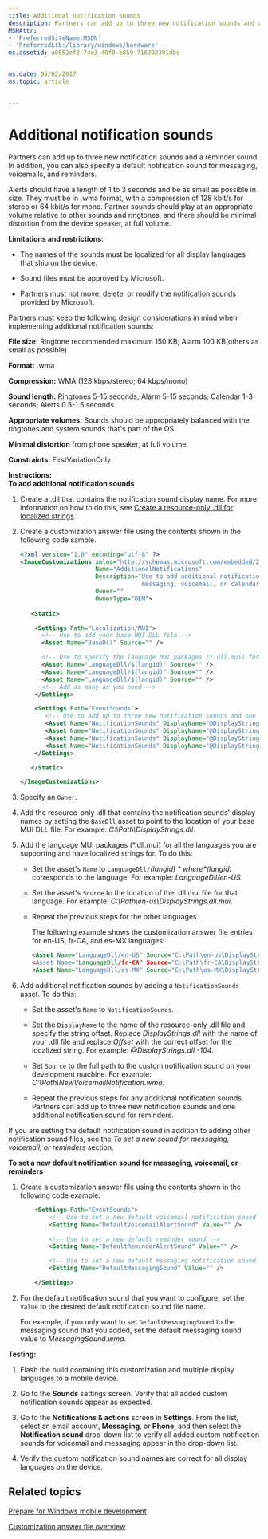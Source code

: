 ```yaml
---
title: Additional notification sounds
description: Partners can add up to three new notification sounds and a reminder sound. In addition, you can also specify a default notification sound for messaging, voicemails, and reminders.
MSHAttr:
- 'PreferredSiteName:MSDN'
- 'PreferredLib:/library/windows/hardware'
ms.assetid: a0852ef2-74e3-40f8-b859-716302391dbe


ms.date: 05/02/2017
ms.topic: article


---
```


# Additional notification sounds


Partners can add up to three new notification sounds and a reminder sound. In addition, you can also specify a default notification sound for messaging, voicemails, and reminders.

Alerts should have a length of 1 to 3 seconds and be as small as possible in size. They must be in .wma format, with a compression of 128 kbit/s for stereo or 64 kbit/s for mono. Partner sounds should play at an appropriate volume relative to other sounds and ringtones, and there should be minimal distortion from the device speaker, at full volume.

**Limitations and restrictions**:

-   The names of the sounds must be localized for all display languages that ship on the device.

-   Sound files must be approved by Microsoft.

-   Partners must not move, delete, or modify the notification sounds provided by Microsoft.

Partners must keep the following design considerations in mind when implementing additional notification sounds:

**File size:** Ringtone recommended maximum 150 KB; Alarm 100 KB(others as small as possible)

**Format:** .wma

**Compression:** WMA (128 kbps/stereo; 64 kbps/mono)

**Sound length:** Ringtones 5-15 seconds; Alarm 5-15 seconds; Calendar 1-3 seconds; Alerts 0.5-1.5 seconds

**Appropriate volumes:** Sounds should be appropriately balanced with the ringtones and system sounds that's part of the OS.

**Minimal distortion** from phone speaker, at full volume.

<a href="" id="constraints---firstvariationonly"></a>**Constraints:** FirstVariationOnly  

<a href="" id="instructions-"></a>**Instructions:**  
**To add additional notification sounds**

1. Create a .dll that contains the notification sound display name. For more information on how to do this, see [Create a resource-only .dll for localized strings](create-a-resource-only-dll-for-localized-strings.md).

2. Create a customization answer file using the contents shown in the following code sample.

   ```XML
   <?xml version="1.0" encoding="utf-8" ?>
   <ImageCustomizations xmlns="http://schemas.microsoft.com/embedded/2004/10/ImageUpdate"  
                        Name="AdditionalNotifications"  
                        Description="Use to add additional notification sounds and set new default notification sounds for 
                                     messaging, voicemail, or calendar reminders."  
                        Owner=""  
                        OwnerType="OEM"> 
      
      <Static>  

       <Settings Path="Localization/MUI">  
         <!-- Use to add your base MUI DLL file -->
         <Asset Name="BaseDll" Source="" />

         <!-- Use to specify the language MUI packages (*.dll.mui) for the languages you are supporting and have localized strings for -->
         <Asset Name="LanguageDll/$(langid)" Source="" />
         <Asset Name="LanguageDll/$(langid)" Source="" />
         <Asset Name="LanguageDll/$(langid)" Source="" />
         <!-- Add as many as you need -->         
       </Settings>  

       <Settings Path="EventSounds">  
          <!-- Use to add up to three new notification sounds and one additional notification sound for calendar reminders -->
          <Asset Name="NotificationSounds" DisplayName="@DisplayStrings.dll,-Offset" Source="" />
          <Asset Name="NotificationSounds" DisplayName="@DisplayStrings.dll,-Offset" Source="" />
          <Asset Name="NotificationSounds" DisplayName="@DisplayStrings.dll,-Offset" Source="" />
          <Asset Name="NotificationSounds" DisplayName="@DisplayStrings.dll,-Offset" Source="" />
       </Settings>  

      </Static>

   </ImageCustomizations>
   ```

3. Specify an `Owner`.

4. Add the resource-only .dll that contains the notification sounds' display names by setting the `BaseDll` asset to point to the location of your base MUI DLL file. For example: *C:\\Path\\DisplayStrings.dll*.

5. Add the language MUI packages (\*.dll.mui) for all the languages you are supporting and have localized strings for. To do this:

   -   Set the asset's `Name` to `LanguageDll/`*$(langid)* where *$(langid)* corresponds to the language. For example: *LanguageDll/en-US*.

   -   Set the asset's `Source` to the location of the .dll.mui file for that language. For example: *C:\\Path\\en-us\\DisplayStrings.dll.mui*.

   -   Repeat the previous steps for the other languages.

       The following example shows the customization answer file entries for en-US, fr-CA, and es-MX languages:

       ```XML
       <Asset Name="LanguageDll/en-US" Source="C:\Path\en-us\DisplayStrings.dll.mui” />
       <Asset Name="LanguageDll/fr-CA" Source="C:\Path\fr-CA\DisplayStrings.dll.mui" />
       <Asset Name="LanguageDll/es-MX" Source="C:\Path\es-MX\DisplayStrings.dll.mui" />
       ```

6. Add additional notification sounds by adding a `NotificationSounds` asset. To do this:

   - Set the asset's `Name` to `NotificationSounds`.

   - Set the `DisplayName` to the name of the resource-only .dll file and specify the string offset. Replace *DisplayStrings.dll* with the name of your .dll file and replace *Offset* with the correct offset for the localized string. For example: <em>@DisplayStrings.dll,-104</em>.

   - Set `Source` to the full path to the custom notification sound on your development machine. For example: *C:\\Path\\NewVoicemailNotification.wma*.

   - Repeat the previous steps for any additional notification sounds. Partners can add up to three new notification sounds and one additional notification sound for reminders.

If you are setting the default notification sound in addition to adding other notification sound files, see the *To set a new sound for messaging, voicemail, or reminders* section.

**To set a new default notification sound for messaging, voicemail, or reminders**

1.  Create a customization answer file using the contents shown in the following code example:

    ```XML
        <Settings Path="EventSounds">
            <!-- Use to set a new default voicemail notification sound -->
            <Setting Name="DefaultVoicemailAlertSound" Value="" />

            <!-- Use to set a new default reminder sound -->
            <Setting Name="DefaultReminderAlertSound" Value="" />

            <!-- Use to set a new default messaging notification sound -->
            <Setting Name="DefaultMessagingSound" Value="" />

        </Settings>
    ```

2.  For the default notification sound that you want to configure, set the `Value` to the desired default notification sound file name.

    For example, if you only want to set `DefaultMessagingSound` to the messaging sound that you added, set the default messaging sound value to *MessagingSound.wma*.

<a href="" id="testing-"></a>**Testing:**  
1.  Flash the build containing this customization and multiple display languages to a mobile device.

2.  Go to the **Sounds** settings screen. Verify that all added custom notification sounds appear as expected.

3.  Go to the **Notifications & actions** screen in **Settings**. From the list, select an email account, **Messaging**, or **Phone**, and then select the **Notification sound** drop-down list to verify all added custom notification sounds for voicemail and messaging appear in the drop-down list.

4.  Verify the custom notification sound names are correct for all display languages on the device.

## Related topics

[Prepare for Windows mobile development](https://docs.microsoft.com/en-us/windows-hardware/manufacture/mobile/preparing-for-windows-mobile-development)

[Customization answer file overview](https://docs.microsoft.com/en-us/windows-hardware/customize/mobile/mcsf/customization-answer-file)

